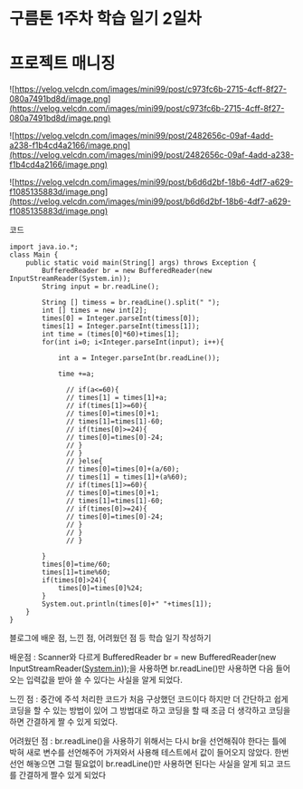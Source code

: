 # 구름톤 1주차 학습 일기 2일차

# 프로젝트 매니징

![https://velog.velcdn.com/images/mini99/post/c973fc6b-2715-4cff-8f27-080a7491bd8d/image.png](https://velog.velcdn.com/images/mini99/post/c973fc6b-2715-4cff-8f27-080a7491bd8d/image.png)

![https://velog.velcdn.com/images/mini99/post/2482656c-09af-4add-a238-f1b4cd4a2166/image.png](https://velog.velcdn.com/images/mini99/post/2482656c-09af-4add-a238-f1b4cd4a2166/image.png)

![https://velog.velcdn.com/images/mini99/post/b6d6d2bf-18b6-4df7-a629-f1085135883d/image.png](https://velog.velcdn.com/images/mini99/post/b6d6d2bf-18b6-4df7-a629-f1085135883d/image.png)

코드

```
import java.io.*;
class Main {
	public static void main(String[] args) throws Exception {
		BufferedReader br = new BufferedReader(new InputStreamReader(System.in));
		String input = br.readLine();

		String [] timess = br.readLine().split(" ");
		int [] times = new int[2];
		times[0] = Integer.parseInt(timess[0]);
		times[1] = Integer.parseInt(timess[1]);
		int time = (times[0]*60)+times[1];
		for(int i=0; i<Integer.parseInt(input); i++){

			int a = Integer.parseInt(br.readLine());

			time +=a;

			  // if(a<=60){
			  // times[1] = times[1]+a;
			  // if(times[1]>=60){
			  // times[0]=times[0]+1;
			  // times[1]=times[1]-60;
			  // if(times[0]>=24){
			  // times[0]=times[0]-24;
			  // }
			  // }
			  // }else{
			  // times[0]=times[0]+(a/60);
			  // times[1] = times[1]+(a%60);
			  // if(times[1]>=60){
			  // times[0]=times[0]+1;
			  // times[1]=times[1]-60;
			  // if(times[0]>=24){
			  // times[0]=times[0]-24;
			  // }
			  // }
			  // }

		}
		times[0]=time/60;
		times[1]=time%60;
		if(times[0]>24){
			times[0]=times[0]%24;
		}
		System.out.println(times[0]+" "+times[1]);
	}
}

```

블로그에 배운 점, 느낀 점, 어려웠던 점 등 학습 일기 작성하기

배운점 : Scanner와 다르게 BufferedReader br = new BufferedReader(new InputStreamReader([System.in](http://system.in/)));을 사용하면 br.readLine()만 사용하면 다음 들어오는 입력값을 받아 쓸 수 있다는 사실을 알게 되었다.

느낀 점 : 중간에 주석 처리한 코드가 처음 구상했던 코드이다 하지만 더 간단하고 쉽게 코딩을 할 수 있는 방법이 있어 그 방법대로 하고 코딩을 할 때 조금 더 생각하고 코딩을 하면 간결하게 짤 수 있게 되었다.

어려웠던 점 : br.readLine()을 사용하기 위해서는 다시 br을 선언해줘야 한다는 틀에 박혀 새로 변수를 선언해주어 가져와서 사용해 테스트에서 값이 들어오지 않았다. 한번 선언 해놓으면 그럴 필요없이 br.readLine()만 사용하면 된다는 사실을 알게 되고 코드를 간결하게 짤수 있게 되었다